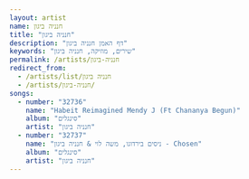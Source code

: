 ```yaml
---
layout: artist
name: חנניה ביגון
title: "חנניה ביגון"
description: "דף האמן חנניה ביגון"
keywords: "שירים, מוזיקה, חנניה ביגון"
permalink: /artists/חנניה-ביגון
redirect_from:
  - /artists/list/חנניה ביגון
  - /artists/חנניה-ביגון/
songs:
  - number: "32736"
    name: "Habeit Reimagined Mendy J (Ft Chananya Begun)"
    album: "סינגלים"
    artist: "חנניה ביגון"
  - number: "32737"
    name: "ניסים בירדוגו, משה לוי & חנניה ביגון - Chosen"
    album: "סינגלים"
    artist: "חנניה ביגון"
---
```


